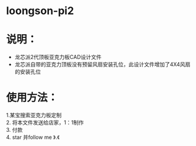 # loongson-pi2

# 说明：
- 龙芯派2代顶板亚克力板CAD设计文件
- 龙芯派自带的亚克力顶板没有预留风扇安装孔位，此设计文件增加了4X4风扇的安装孔位

# 使用方法：  
1.某宝搜索亚克力板定制  
2. 将本文件发送给店家，1：1制作  
3. 付款  
4. star 并follow me   》.《  
